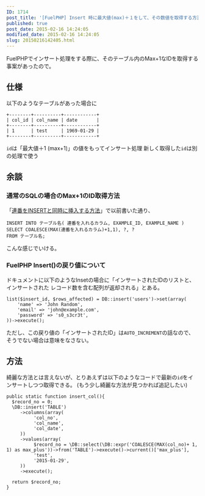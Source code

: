 ```yaml
---
ID: 1714
post_title: '[FuelPHP] Insert 時に最大値(max)＋１をして、その数値を取得する方法'
published: true
post_date: 2015-02-16 14:24:05
modified_date: 2015-02-16 14:24:05
slug: 20150216142405.html
---
```

FuelPHPでインサート処理をする際に、そのテーブル内のMax+1なIDを取得する事案があったので。
<!--more-->

<h2>仕様</h2>

以下のようなテーブルがあった場合に

<pre><code class="language-bash">+--------+----------+------------+
| col_id | col_name | date       |
+--------+----------+------------+
| 1      | test     | 1969-01-29 |
+--------+----------+------------+
</code></pre>

<code>id</code>は「最大値＋1 (max+1)」の値をもってインサート処理
新しく取得した<code>id</code>は別の処理で使う

<h2>余談</h2>

<h3>通常のSQLの場合のMax+1のID取得方法</h3>

「<a href="https://b.0218.jp/20121112133354.html">連番をINSERTと同時に挿入する方法</a>」で以前書いた通り、

<pre><code class="language-sql">INSERT INTO テーブル名( 連番を入れるカラム, EXAMPLE_ID, EXAMPLE_NAME )
SELECT COALESCE(MAX(連番を入れるカラム)+1,1), ?, ?
FROM テーブル名;
</code></pre>

こんな感じでいける。

<h3>FuelPHP Insert()の戻り値について</h3>

ドキュメントに以下のようなInsetの場合に「インサートされたIDのリストと、インサートされた レコード数を含む配列が返却される」とある。

<pre><code class="language-php">list($insert_id, $rows_affected) = DB::insert('users')-&gt;set(array(
    'name' =&gt; 'John Random',
    'email' =&gt; 'john@example.com',
    'password' =&gt; 's0_s3cr3t',
))-&gt;execute();
</code></pre>

ただし、この戻り値の「インサートされたID」は<code>AUTO_INCREMENT</code>の話なので、そうでない場合は意味をなさない。

<h2>方法</h2>

綺麗な方法とは言えないが、とりあえずは以下のようなコードで最新の<code>id</code>をインサートしつつ取得できる。
<span class="text-muted">(もう少し綺麗な方法が見つかれば追記したい)</span>

<pre><code class="language-php">public static function insert_col(){
  $record_no = 0;
  \DB::insert('TABLE')
     -&gt;columns(array(
          'col_no',
          'col_name',
          'col_date',
     ))
     -&gt;values(array(
          $record_no = \DB::select(\DB::expr('COALESCE(MAX(col_no)+ 1, 1) as max_plus'))-&gt;from('TABLE')-&gt;execute()-&gt;current()['max_plus'],
          'test',
          '2015-01-29',
     ))
     -&gt;execute();

  return $record_no;
}
</code></pre>